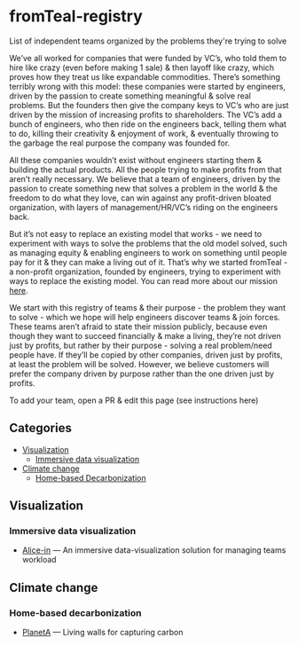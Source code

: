 # fromTeal-registry
List of independent teams organized by the problems they're trying to solve


We’ve all worked for companies that were funded by VC’s, who told them to hire like crazy (even before making 1 sale) & then layoff like crazy, which proves how they treat us like expandable commodities. There’s something terribly wrong with this model: these companies were started by engineers, driven by the passion to create something meaningful & solve real problems. But the founders then give the company keys to VC’s who are just driven by the mission of increasing profits to shareholders. The VC’s add a bunch of engineers, who then ride on the engineers back, telling them what to do, killing their creativity & enjoyment of work, & eventually throwing to the garbage the real purpose the company was founded for. 

All these companies wouldn’t exist without engineers starting them & building the actual products. All the people trying to make profits from that aren’t really necessary. We believe that a team of engineers, driven by the passion to create something new that solves a problem in the world & the freedom to do what they love, can win against any profit-driven bloated organization, with layers of management/HR/VC’s riding on the engineers back.

But it’s not easy to replace an existing model that works - we need to experiment with ways to solve the problems that the old model solved, such as managing equity & enabling engineers to work on something until people pay for it & they can make a living out of it. That’s why we started fromTeal - a non-profit organization, founded by engineers, trying to experiment with ways to replace the existing model. You can read more about our mission [here](http://www.fromteal.com). 

We start with this registry of teams & their purpose - the problem they want to solve - which we hope will help engineers discover teams & join forces. These teams aren’t afraid to state their mission publicly, because even though they want to succeed financially & make a living, they’re not driven just by profits, but rather by their purpose - solving a real problem/need people have. If they’ll be copied by other companies, driven just by profits, at least the problem will be solved. However, we believe customers will prefer the company driven by purpose rather than the one driven just by profits.

To add your team, open a PR & edit this page (see instructions here) 


## Categories

<!-- toc -->

- [Visualization](#visualization)
  * [Immersive data visualization](#immersive-data-visualization)
- [Climate change](#climate-change)
  * [Home-based Decarbonization](#home-based-decarbonization)
  
<!-- tocstop -->

## Visualization


### Immersive data visualization

* [Alice-in](https://alice.in) — An immersive data-visualization solution for managing teams workload


## Climate change


### Home-based decarbonization
* [PlanetA](https://planet-a.xyz) — Living walls for capturing carbon

